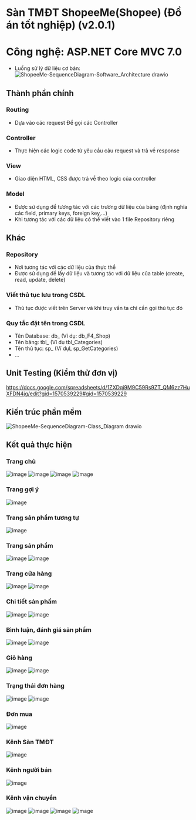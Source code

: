 # Sàn TMĐT ShopeeMe(Shopee) (Đồ án tốt nghiệp) (v2.0.1)
# Công nghệ: ASP.NET Core MVC  7.0
- Luồng sử lý dữ liệu cơ bản: 
![ShopeeMe-SequenceDiagram-Software_Architecture drawio](https://github.com/user-attachments/assets/fd93c90b-e2d6-4118-b80e-6d50222115ce)
## Thành phần chính
### Routing
- Dựa vào các request Để gọi các Controller

### Controller
- Thực hiện các logic code từ yêu cầu cảu request và trả về response

### View
- Giao diện HTML, CSS được trả về theo logic của controller

### Model
- Được sử dụng để tương tác với các trường dữ liệu của bảng (định nghĩa các field, primary keys, foreign key,...)
- Khi tương tác với các dữ liệu có thể viết vào 1 file Repository riêng

## Khác
### Repository 
- Nơi tương tác với các dữ liệu của thực thể
- Được sử dụng để lấy dữ liệu và tương tác với dữ liệu của table (create, read, update, delete)

### Viết thủ tục lưu trong CSDL
  - Thủ tục được viết trên Server và khi truy vấn ta chỉ cần gọi thủ tục đó
### Quy tắc đặt tên trong CSDL
 - Tên Database: db_ (Ví dụ: db_F4_Shop)
 - Tên bảng: tbl_ (Ví dụ tbl_Categories)
 - Tên thủ tục: sp_ (Ví dụL sp_GetCategories)
 - ...
## Unit Testing (Kiểm thử đơn vị)
https://docs.google.com/spreadsheets/d/1ZXDqi9M9C59Rs9ZT_QM6zz7HuXFDN4jg/edit?gid=1570539229#gid=1570539229
## Kiến trúc phần mềm
![ShopeeMe-SequenceDiagram-Class_Diagram drawio](https://github.com/user-attachments/assets/c75c3751-11ea-4107-ad2b-768d7b38ce1f)
## Kết quả thực hiện
### Trang chủ
![image](https://github.com/user-attachments/assets/30fe421d-378d-4e08-8a2c-ecc58ec0202a)
![image](https://github.com/user-attachments/assets/a4f05401-3c55-432e-9a8d-73b5bf4f9772)
![image](https://github.com/user-attachments/assets/c6a6d62b-1f22-4b19-8a66-a65dcd49a1cf)
![image](https://github.com/user-attachments/assets/e2c3a6bc-199c-4f90-ab33-6f8711133895)
### Trang gợi ý
![image](https://github.com/user-attachments/assets/01112b14-783e-4b0d-9583-6d4186394270)
### Trang sản phẩm tương tự
![image](https://github.com/user-attachments/assets/78f7eb1f-af99-4ccc-b980-db57efa32a0c)
### Trang sản phẩm
![image](https://github.com/user-attachments/assets/3277c28e-a6a9-465c-87f6-5644a9578178)
![image](https://github.com/user-attachments/assets/380a489f-85df-4042-ac73-0732f90b3802)
### Trang cửa hàng
![image](https://github.com/user-attachments/assets/22da4dad-30e7-48e8-b229-652f06a0c0af)
![image](https://github.com/user-attachments/assets/6fde07b9-0cac-49c7-ad95-c99f060621f5)
### Chi tiết sản phẩm
![image](https://github.com/user-attachments/assets/cfaa7bb1-68f9-41cd-9128-b7e75d91652c)
![image](https://github.com/user-attachments/assets/7036bda2-6a70-4d7b-ae95-603935bfd0f4)
### Bình luận, đánh giá sản phẩm
![image](https://github.com/user-attachments/assets/96c17b57-341d-4bd9-84cb-3d37acd72f43)
![image](https://github.com/user-attachments/assets/b41a4764-54dd-4e31-9a93-c5012c112795)
### Giỏ hàng
![image](https://github.com/user-attachments/assets/3dabb2c3-0c7f-450d-917b-0f89b6e495db)
![image](https://github.com/user-attachments/assets/b44e8532-64be-48b7-b9c5-94c78f8af912)
### Trạng thái đơn hàng
![image](https://github.com/user-attachments/assets/42d9aeaa-397e-4f17-9139-56286afac590)
![image](https://github.com/user-attachments/assets/6379ef8c-e61e-479a-bc0a-f0c11002bbbf)
### Đơn mua
![image](https://github.com/user-attachments/assets/cfb3d74c-5037-4621-a277-1d1959bae48b)
### Kênh Sàn TMĐT
![image](https://github.com/user-attachments/assets/618f19b2-acfb-49a2-94c2-2870303803f4)
### Kênh người bán
![image](https://github.com/user-attachments/assets/414ed5a5-8e36-4e4c-b1bc-96d7897405c5)
### Kênh vận chuyển
![image](https://github.com/user-attachments/assets/57f5e4c1-e31c-45e8-8e7c-2f1432b45427)
![image](https://github.com/user-attachments/assets/646d0fb5-4030-4b81-bcc4-8d72456302c2)
![image](https://github.com/user-attachments/assets/02cad0c9-e2e3-4461-981b-cd18cc955e09)
![image](https://github.com/user-attachments/assets/aa972d6c-f0a6-4c47-b2e0-f9aac96c70d7)

















